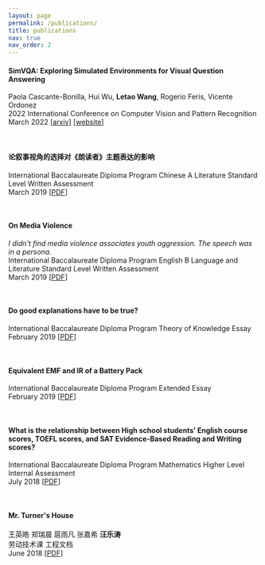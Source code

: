 ```yaml
---
layout: page
permalink: /publications/
title: publications
nav: true
nav_order: 2
---
```


#### SimVQA: Exploring Simulated Environments for Visual Question Answering
Paola Cascante-Bonilla, Hui Wu, **Letao Wang**, Rogerio Feris, Vicente Ordonez<br>
2022 International Conference on Computer Vision and Pattern Recognition<br>
March 2022 [[arxiv](https://arxiv.org/abs/2203.17219)] [[website](https://www.cs.rice.edu/~pc51/simvqa/)]

<br>

#### 论叙事视角的选择对《朗读者》主题表达的影响
International Baccalaureate Diploma Program Chinese A Literature Standard Level Written Assessment<br>
March 2019 [[PDF](/assets/pdf/ChineseWA.pdf)]

<br>

#### On Media Violence
*I didn't find media violence associates youth aggression. The speech was in a persona.*<br>
International Baccalaureate Diploma Program English B Language and Literature Standard Level Written Assessment<br>
March 2019 [[PDF](/assets/pdf/EnglishWA.pdf)]

<br>

#### Do good explanations have to be true?
International Baccalaureate Diploma Program Theory of Knowledge Essay<br>
February 2019 [[PDF](/assets/pdf/tok.pdf)]

<br>

#### Equivalent EMF and IR of a Battery Pack
International Baccalaureate Diploma Program Extended Essay<br>
February 2019 [[PDF](/assets/pdf/EE.pdf)]

<br>

#### What is the relationship between High school students’ English course scores, TOEFL scores, and SAT Evidence-Based Reading and Writing scores?
International Baccalaureate Diploma Program Mathematics Higher Level Internal Assessment<br>
July 2018 [[PDF](/assets/pdf/mathIA.pdf)]

<br>

#### Mr. Turner's House
王英皓 郑瑞晨 扈雨凡 张嘉希 **汪乐涛**<br>
劳动技术课 工程文档<br>
June 2018 [[PDF](/assets/pdf/工程文档.pdf)]
